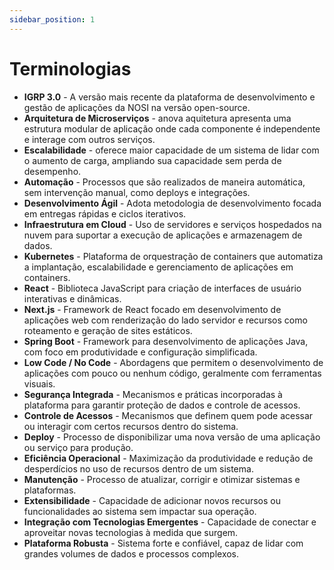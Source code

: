 ```yaml
---
sidebar_position: 1
---
```


# Terminologias

- **IGRP 3.0** - A versão mais recente da plataforma de desenvolvimento e gestão de aplicações da NOSI na versão open-source.
- **Arquitetura de Microserviços** - anova aquitetura apresenta uma estrutura modular de aplicação onde cada componente é independente e interage com outros serviços.
- **Escalabilidade** - oferece maior capacidade de um sistema de lidar com o aumento de carga, ampliando sua capacidade sem perda de desempenho.
- **Automação** - Processos que são realizados de maneira automática, sem intervenção manual, como deploys e integrações.
- **Desenvolvimento Ágil** - Adota metodologia de desenvolvimento focada em entregas rápidas e ciclos iterativos.
- **Infraestrutura em Cloud** - Uso de servidores e serviços hospedados na nuvem para suportar a execução de aplicações e armazenagem de dados.
- **Kubernetes** - Plataforma de orquestração de containers que automatiza a implantação, escalabilidade e gerenciamento de aplicações em containers.
- **React** - Biblioteca JavaScript para criação de interfaces de usuário interativas e dinâmicas.
- **Next.js** - Framework de React focado em desenvolvimento de aplicações web com renderização do lado servidor e recursos como roteamento e geração de sites estáticos.
- **Spring Boot** - Framework para desenvolvimento de aplicações Java, com foco em produtividade e configuração simplificada.
- **Low Code / No Code** - Abordagens que permitem o desenvolvimento de aplicações com pouco ou nenhum código, geralmente com ferramentas visuais.
- **Segurança Integrada** - Mecanismos e práticas incorporadas à plataforma para garantir proteção de dados e controle de acessos.
- **Controle de Acessos** - Mecanismos que definem quem pode acessar ou interagir com certos recursos dentro do sistema.
- **Deploy** - Processo de disponibilizar uma nova versão de uma aplicação ou serviço para produção.
- **Eficiência Operacional** - Maximização da produtividade e redução de desperdícios no uso de recursos dentro de um sistema.
- **Manutenção** - Processo de atualizar, corrigir e otimizar sistemas e plataformas.
- **Extensibilidade** - Capacidade de adicionar novos recursos ou funcionalidades ao sistema sem impactar sua operação.
- **Integração com Tecnologias Emergentes** - Capacidade de conectar e aproveitar novas tecnologias à medida que surgem.
- **Plataforma Robusta** - Sistema forte e confiável, capaz de lidar com grandes volumes de dados e processos complexos.
